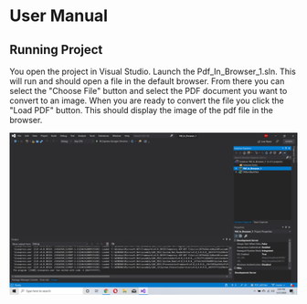 # User Manual

## Running Project

You open the project in Visual Studio. Launch the Pdf_In_Browser_1.sln. This will run and should open a file in the default browser. From there you can select the "Choose File" button and select the PDF document you want to convert to an image. When you are ready to convert the file you click the "Load PDF" button. This should display the image of the pdf file in the browser.

![Image description](Auxiliary%20Files/Screenshots/Screenshot%20(3).png)
